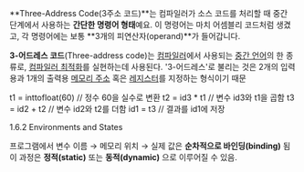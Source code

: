 
**Three-Address Code(3주소 코드)**는 컴파일러가 소스 코드를 처리할 때 중간 단계에서 사용하는 **간단한 명령어 형태**예요. 이 명령어는 마치 어셈블리 코드처럼 생겼고, 각 명령어에는 보통 **3개의 피연산자(operand)**가 들어갑니다.

**3-어드레스 코드**(Three-address code)는 [컴파일러](https://ko.wikipedia.org/wiki/%EC%BB%B4%ED%8C%8C%EC%9D%BC%EB%9F%AC "컴파일러")에서 사용되는 [중간 언어](https://ko.wikipedia.org/wiki/%EC%A4%91%EA%B0%84_%EC%96%B8%EC%96%B4 "중간 언어")의 한 종류로, [컴파일러 최적화](https://ko.wikipedia.org/wiki/%EC%BB%B4%ED%8C%8C%EC%9D%BC%EB%9F%AC_%EC%B5%9C%EC%A0%81%ED%99%94 "컴파일러 최적화")를 실현하는데 사용된다. '3-어드레스'로 불리는 것은 2개의 입력용과 1개의 출력용 [메모리 주소](https://ko.wikipedia.org/wiki/%EB%A9%94%EB%AA%A8%EB%A6%AC_%EC%A3%BC%EC%86%8C "메모리 주소") 혹은 [레지스터](https://ko.wikipedia.org/wiki/%ED%94%84%EB%A1%9C%EC%84%B8%EC%84%9C_%EB%A0%88%EC%A7%80%EC%8A%A4%ED%84%B0 "프로세서 레지스터")를 지정하는 형식이기 때문

t1 = inttofloat(60)   // 정수 60을 실수로 변환
t2 = id3 * t1         // 변수 id3와 t1을 곱함
t3 = id2 + t2         // 변수 id2와 t2를 더함
id1 = t3              // 결과를 id1에 저장


1.6.2 Environments and States

프로그램에서 변수 이름 → 메모리 위치 → 실제 값은 **순차적으로 바인딩(binding)** 됨
이 과정은 **정적(static)** 또는 **동적(dynamic)** 으로 이루어질 수 있음.


